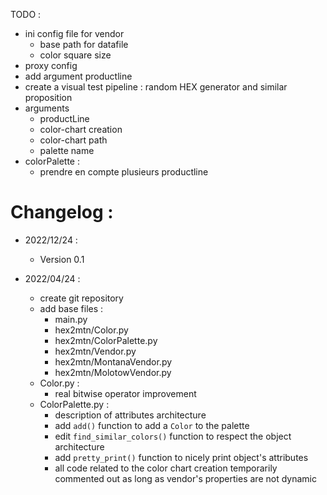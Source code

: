 TODO :
- ini config file for vendor
    * base path for datafile
    * color square size
- proxy config
- add argument productline
- create a visual test pipeline : random HEX generator and similar proposition
- arguments
	* productLine
	* color-chart creation
	* color-chart path
	* palette name
- colorPalette :
	* prendre en compte plusieurs productline

# Changelog :

- 2022/12/24 :
	- Version 0.1

- 2022/04/24 :
	- create git repository
	- add base files :
		* main.py
		* hex2mtn/Color.py
		* hex2mtn/ColorPalette.py
		* hex2mtn/Vendor.py
		* hex2mtn/MontanaVendor.py
		* hex2mtn/MolotowVendor.py
	- Color.py :
		* real bitwise operator improvement
	- ColorPalette.py :
		* description of attributes architecture
		* add ```add()``` function to add a ```Color``` to the palette
		* edit ```find_similar_colors()``` function to respect the object architecture
		* add ```pretty_print()``` function to nicely print object's attributes
		* all code related to the color chart creation temporarily commented out as long as vendor's properties are not dynamic
